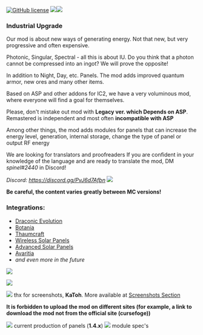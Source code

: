 [![GitHub license](https://img.shields.io/badge/LICENSE-MPL--2.0-green?style=for-the-badge)](http://mozilla.org/MPL/2.0/) [![](http://cf.way2muchnoise.eu/372007.svg?badge_style=for_the_badge)](https://www.curseforge.com/minecraft/mc-mods/super-solar-panel)[![](http://cf.way2muchnoise.eu/versions/372007.svg?badge_style=for_the_badge)](https://www.curseforge.com/minecraft/mc-mods/super-solar-panel)

### Industrial Upgrade

Our mod is about new ways of generating energy. Not that new, but very progressive and often expensive.

Photonic, Singular, Spectral - all this is about IU. Do you think that a photon cannot be compressed into an ingot? We
will prove the opposite!

In addition to Night, Day, etc. Panels. The mod adds improved quantum armor, new ores and many other items.

Based on ASP and other addons for IC2, we have a very voluminous mod, where everyone will find a goal for themselves.

Please, don't mistake out mod with **Legacy ver. which Depends on ASP**. Remastered is independent and most often **incompatible with ASP**

Among other things, the mod adds modules for panels that can increase the energy level, generation, internal storage,
change the type of panel or output RF energy

We are looking for translators and proofreaders If you are confident in your knowledge of the language and are ready to translate the mod, DM *spinel#2440* in Discord!

*Discord: https://discord.gg/PvJ6d7Afbn* ![](https://amity.is-inside.me/EgpfZzdP.png)

**Be careful, the content varies greatly between MC versions!**

### Integrations:

* [Draconic Evolution](https://www.curseforge.com/minecraft/mc-mods/draconic-evolution)
* [Botania](https://www.curseforge.com/minecraft/mc-mods/botania)
* [Thaumcraft](https://www.curseforge.com/minecraft/mc-mods/thaumcraft)
* [Wireless Solar Panels](https://www.curseforge.com/minecraft/mc-mods/wireless-solar-panels)
* [Advanced Solar Panels](https://www.curseforge.com/minecraft/mc-mods/advanced-solar-panels)
* [Avaritia](https://www.curseforge.com/minecraft/mc-mods/avaritia-1-10)
* *and even more in the future*

![](https://media.forgecdn.net/attachments/330/206/jre1.jpg)

![](https://media.forgecdn.net/attachments/330/209/jre1.jpg)

![](https://media.forgecdn.net/attachments/330/210/jre1.jpg) thx for screenshots, **KaToh**. More available
at [Screenshots Section](https://www.curseforge.com/minecraft/mc-mods/super-solar-panel/screenshots)

**It is forbidden to upload the mod on different sites (for example, a link to download the mod not from the official
site (cursefoge))**

![](https://amity.is-inside.me/tl1aUqqh.png) current production of panels (**1.4.х**)
![](https://amity.is-inside.me/yARa0awl.png) module spec's
